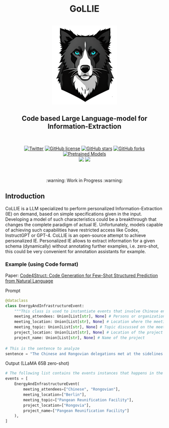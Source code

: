 <h1 align="center">GoLLIE</h1>
<p align="center">
    <br>
    <img src="assets/CoLLIE_blue.png" style="height: 250px;">
    <br>
    <h2 align="center"><b>C</b>ode based <b>L</b>arge <b>L</b>anguage-model for <b>I</b>nformation-<b>E</b>xtraction</h2>
    <br>
</p>
<p align="center">
    <a href="https://twitter.com/intent/tweet?text=Wow+this+new+model+is+amazing:&url=https%3A%2F%2Fgithub.com%2Fosainz59%2FCoLLIE"><img alt="Twitter" src="https://img.shields.io/twitter/url?style=social&url=https%3A%2F%2Fgithub.com%2Fosainz59%2FCoLLIE"></a>
    <a href="https://github.com/osainz59/CoLLIE/blob/main/LICENSE"><img alt="GitHub license" src="https://img.shields.io/github/license/osainz59/CoLLIE"></a>
    <a href="https://github.com/osainz59/CoLLIE/stargazers"><img alt="GitHub stars" src="https://img.shields.io/github/stars/osainz59/CoLLIE?color=yellow"></a>
    <a href="https://github.com/osainz59/CoLLIE/network"><img alt="GitHub forks" src="https://img.shields.io/github/forks/osainz59/CoLLIE"></a>
    <a href="https://huggingface.co/models"><img alt="Pretrained Models" src="https://img.shields.io/badge/Pretrained Models-Available-green"></a>
    <br>
    <a href="http://www.hitz.eus/"><img src="https://img.shields.io/badge/HiTZ-Basque%20Center%20for%20Language%20Technology-blueviolet"></a>
    <a href="http://www.ixa.eus/?language=en"><img src="https://img.shields.io/badge/IXA-%20NLP%20Group-ff3333"></a>
    <br>
     <br>
</p>

<p align="center">
<br>
:warning: Work in Progress :warning:
</p>

## Introduction

CoLLIE is a LLM specialized to perform personalized Information-Extraction (IE) on demand, based on simple specifications given in the input. Developing a model of such characteristics could be a breakthrough that changes the complete paradigm of actual IE. Unfortunately, models capable of achieving such capabilities have restricted access like Codex, InstructGPT or GPT-4. CoLLIE is an open-source attempt to achieve personalized IE. Personalized IE allows to extract information for a given schema (dynamically) without annotating further examples, i.e. zero-shot, this could be very convenient for annotation assistants for example.

### Example (using Code format)
Paper: [Code4Struct: Code Generation for Few-Shot Structured Prediction from Natural Language](https://arxiv.org/abs/2210.12810)

Prompt
```python
@dataclass
class EnergyAndInfrastructureEvent:
    """This class is used to instantiate events that involve Chinese energy and infrastructure projects."""
    meeting_attendees: Union[List[str], None] # Persons or organizations that attended the meeting.
    meeting_location: Union[List[str], None] # Location where the meeting happened.
    meeting_topic: Union[List[str], None] # Topic discussed on the meeting
    project_location: Union[List[str], None] # Location of the project
    project_name: Union[List[str], None] # Name of the project
    
# This is the sentence to analyze
sentence = "The Chinese and Rongovian delegations met at the sidelines of the Berlin Development Futures conference to discuss Rongovia's proposed Pangean Reunification Facility."
```
Output (LLaMA 65B zero-shot)
```python
# The following list contains the events instances that happens in the sentence defined above
events = [
    EnergyAndInfrastructureEvent(
        meeting_attendees=["Chinese", "Rongovian"],
        meeting_location=["Berlin"],
        meeting_topic=["Pangean Reunification Facility"],
        project_location=["Rongovia"],
        project_name=["Pangean Reunification Facility"]
    ),
]
```
